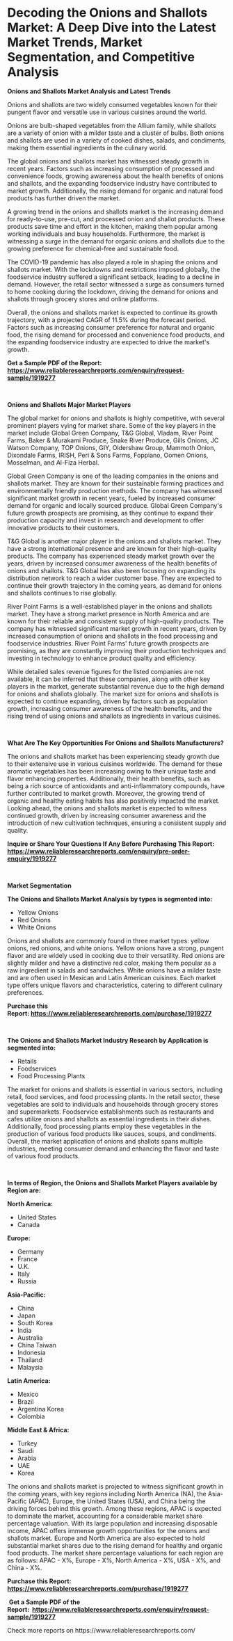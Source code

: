 <p><h1>Decoding the Onions and Shallots Market: A Deep Dive into the Latest Market Trends, Market Segmentation, and Competitive Analysis</h1></p><p><strong>Onions and Shallots Market Analysis and Latest Trends</strong></p>
<p><p>Onions and shallots are two widely consumed vegetables known for their pungent flavor and versatile use in various cuisines around the world. </p><p>Onions are bulb-shaped vegetables from the Allium family, while shallots are a variety of onion with a milder taste and a cluster of bulbs. Both onions and shallots are used in a variety of cooked dishes, salads, and condiments, making them essential ingredients in the culinary world.</p><p>The global onions and shallots market has witnessed steady growth in recent years. Factors such as increasing consumption of processed and convenience foods, growing awareness about the health benefits of onions and shallots, and the expanding foodservice industry have contributed to market growth. Additionally, the rising demand for organic and natural food products has further driven the market.</p><p>A growing trend in the onions and shallots market is the increasing demand for ready-to-use, pre-cut, and processed onion and shallot products. These products save time and effort in the kitchen, making them popular among working individuals and busy households. Furthermore, the market is witnessing a surge in the demand for organic onions and shallots due to the growing preference for chemical-free and sustainable food.</p><p>The COVID-19 pandemic has also played a role in shaping the onions and shallots market. With the lockdowns and restrictions imposed globally, the foodservice industry suffered a significant setback, leading to a decline in demand. However, the retail sector witnessed a surge as consumers turned to home cooking during the lockdown, driving the demand for onions and shallots through grocery stores and online platforms.</p><p>Overall, the onions and shallots market is expected to continue its growth trajectory, with a projected CAGR of 11.5% during the forecast period. Factors such as increasing consumer preference for natural and organic food, the rising demand for processed and convenience food products, and the expanding foodservice industry are expected to drive the market's growth.</p></p>
<p><strong>Get a Sample PDF of the Report:&nbsp; <a href="https://www.reliableresearchreports.com/enquiry/request-sample/1919277">https://www.reliableresearchreports.com/enquiry/request-sample/1919277</a></strong></p>
<p>&nbsp;</p>
<p><strong>Onions and Shallots Major Market Players</strong></p>
<p><p>The global market for onions and shallots is highly competitive, with several prominent players vying for market share. Some of the key players in the market include Global Green Company, T&G Global, Vladam, River Point Farms, Baker & Murakami Produce, Snake River Produce, Gills Onions, JC Watson Company, TOP Onions, GIY, Oldershaw Group, Mammoth Onion, Dixondale Farms, IRISH, Peri & Sons Farms, Foppiano, Oomen Onions, Mosselman, and Al-Fiza Herbal.</p><p>Global Green Company is one of the leading companies in the onions and shallots market. They are known for their sustainable farming practices and environmentally friendly production methods. The company has witnessed significant market growth in recent years, fueled by increased consumer demand for organic and locally sourced produce. Global Green Company's future growth prospects are promising, as they continue to expand their production capacity and invest in research and development to offer innovative products to their customers.</p><p>T&G Global is another major player in the onions and shallots market. They have a strong international presence and are known for their high-quality products. The company has experienced steady market growth over the years, driven by increased consumer awareness of the health benefits of onions and shallots. T&G Global has also been focusing on expanding its distribution network to reach a wider customer base. They are expected to continue their growth trajectory in the coming years, as demand for onions and shallots continues to rise globally.</p><p>River Point Farms is a well-established player in the onions and shallots market. They have a strong market presence in North America and are known for their reliable and consistent supply of high-quality products. The company has witnessed significant market growth in recent years, driven by increased consumption of onions and shallots in the food processing and foodservice industries. River Point Farms' future growth prospects are promising, as they are constantly improving their production techniques and investing in technology to enhance product quality and efficiency.</p><p>While detailed sales revenue figures for the listed companies are not available, it can be inferred that these companies, along with other key players in the market, generate substantial revenue due to the high demand for onions and shallots globally. The market size for onions and shallots is expected to continue expanding, driven by factors such as population growth, increasing consumer awareness of the health benefits, and the rising trend of using onions and shallots as ingredients in various cuisines.</p></p>
<p>&nbsp;</p>
<p><strong>What Are The Key Opportunities For Onions and Shallots Manufacturers?</strong></p>
<p><p>The onions and shallots market has been experiencing steady growth due to their extensive use in various cuisines worldwide. The demand for these aromatic vegetables has been increasing owing to their unique taste and flavor enhancing properties. Additionally, their health benefits, such as being a rich source of antioxidants and anti-inflammatory compounds, have further contributed to market growth. Moreover, the growing trend of organic and healthy eating habits has also positively impacted the market. Looking ahead, the onions and shallots market is expected to witness continued growth, driven by increasing consumer awareness and the introduction of new cultivation techniques, ensuring a consistent supply and quality.</p></p>
<p><strong>Inquire or Share Your Questions If Any Before Purchasing This Report: <a href="https://www.reliableresearchreports.com/enquiry/pre-order-enquiry/1919277">https://www.reliableresearchreports.com/enquiry/pre-order-enquiry/1919277</a></strong></p>
<p>&nbsp;</p>
<p><strong>Market Segmentation</strong></p>
<p><strong>The Onions and Shallots Market Analysis by types is segmented into:</strong></p>
<p><ul><li>Yellow Onions</li><li>Red Onions</li><li>White Onions</li></ul></p>
<p><p>Onions and shallots are commonly found in three market types: yellow onions, red onions, and white onions. Yellow onions have a strong, pungent flavor and are widely used in cooking due to their versatility. Red onions are slightly milder and have a distinctive red color, making them popular as a raw ingredient in salads and sandwiches. White onions have a milder taste and are often used in Mexican and Latin American cuisines. Each market type offers unique flavors and characteristics, catering to different culinary preferences.</p></p>
<p><strong>Purchase this Report:&nbsp;<a href="https://www.reliableresearchreports.com/purchase/1919277">https://www.reliableresearchreports.com/purchase/1919277</a></strong></p>
<p>&nbsp;</p>
<p><strong>The Onions and Shallots Market Industry Research by Application is segmented into:</strong></p>
<p><ul><li>Retails</li><li>Foodservices</li><li>Food Processing Plants</li></ul></p>
<p><p>The market for onions and shallots is essential in various sectors, including retail, food services, and food processing plants. In the retail sector, these vegetables are sold to individuals and households through grocery stores and supermarkets. Foodservice establishments such as restaurants and cafes utilize onions and shallots as essential ingredients in their dishes. Additionally, food processing plants employ these vegetables in the production of various food products like sauces, soups, and condiments. Overall, the market application of onions and shallots spans multiple industries, meeting consumer demand and enhancing the flavor and taste of various food products.</p></p>
<p>&nbsp;</p>
<p><strong>In terms of Region, the Onions and Shallots Market Players available by Region are:</strong></p>
<p>
    <p> <strong> North America: </strong>
        <ul>
            <li>United States</li>
            <li>Canada</li>
        </ul>
        </p> 
    <p> <strong> Europe: </strong>
        <ul>
            <li>Germany</li>
            <li>France</li>
            <li>U.K.</li>
            <li>Italy</li>
            <li>Russia</li>
        </ul>
        </p> 
    <p> <strong> Asia-Pacific: </strong>
        <ul>
            <li>China</li>
            <li>Japan</li>
            <li>South Korea</li>
            <li>India</li>
            <li>Australia</li>
            <li>China Taiwan</li>
            <li>Indonesia</li>
            <li>Thailand</li>
            <li>Malaysia</li>
        </ul>
        </p> 
    <p> <strong> Latin America: </strong>
        <ul>
            <li>Mexico</li>
            <li>Brazil</li>
            <li>Argentina Korea</li>
            <li>Colombia</li>
        </ul>
        </p> 
    <p> <strong> Middle East & Africa: </strong>
        <ul>
            <li>Turkey</li>
            <li>Saudi</li>
            <li>Arabia</li>
            <li>UAE</li>
            <li>Korea</li>
        </ul>
    </p>
    </p>
<p><p>The onions and shallots market is projected to witness significant growth in the coming years, with key regions including North America (NA), the Asia-Pacific (APAC), Europe, the United States (USA), and China being the driving forces behind this growth. Among these regions, APAC is expected to dominate the market, accounting for a considerable market share percentage valuation. With its large population and increasing disposable income, APAC offers immense growth opportunities for the onions and shallots market. Europe and North America are also expected to hold substantial market shares due to the rising demand for healthy and organic food products. The market share percentage valuations for each region are as follows: APAC - X%, Europe - X%, North America - X%, USA - X%, and China - X%.</p></p>
<p><strong>Purchase this Report: <a href="https://www.reliableresearchreports.com/purchase/1919277">https://www.reliableresearchreports.com/purchase/1919277</a></strong></p>
<p>&nbsp;<strong>Get a Sample PDF of the Report:&nbsp;&nbsp;<a href="https://www.reliableresearchreports.com/enquiry/request-sample/1919277">https://www.reliableresearchreports.com/enquiry/request-sample/1919277</a></strong></p>
<p><strong></strong></p>
<p>Check more reports on https://www.reliableresearchreports.com/</p>